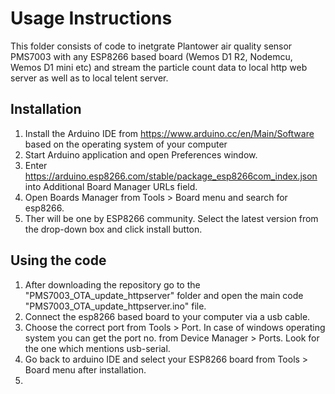 # Usage Instructions 

This folder consists of code to inetgrate Plantower air quality sensor PMS7003 with any ESP8266 based board (Wemos D1 R2, Nodemcu, Wemos D1 mini etc) and stream the particle count data to local http web server as well as to local telent server.


## Installation

1. Install the Arduino IDE from https://www.arduino.cc/en/Main/Software based on the operating system of your computer
2. Start Arduino application and open Preferences window.
3. Enter https://arduino.esp8266.com/stable/package_esp8266com_index.json into Additional Board Manager URLs field.
4. Open Boards Manager from Tools > Board menu and search for esp8266.
5. Ther will be one by ESP8266 community. Select the latest version from the drop-down box and click install button. 

## Using the code

1. After downloading the repository go to the "PMS7003_OTA_update_httpserver" folder and open the main code "PMS7003_OTA_update_httpserver.ino" file.
2. Connect the esp8266 based board to your computer via a usb cable.
3. Choose the correct port from Tools > Port. In case of windows operating system you can get the port no. from Device Manager > Ports. Look for the one which mentions usb-serial.
4. Go back to arduino IDE and select your ESP8266 board from Tools > Board menu after installation.
5. 
